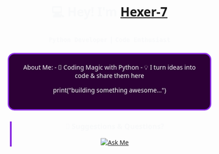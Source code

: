 <div align="center" style="font-family: 'Segoe UI', sans-serif; color: #f8f9fa;">

# 💻 Hey! I'm [Hexer-7](https://github.com/hexer-7) 

### `Python Developer` | `Code Enthusiast`

<div style="border: 3px solid #8A2BE2; border-radius: 15px; padding: 20px; margin: 20px; background: #2d0036;">
    About Me:
- 🔮 Coding Magic with Python
- 💡 I turn ideas into code & share them here


print("building something awesome...")


</div>



<div style="border-left: 4px solid #8A2BE2; padding-left: 20px; margin: 25px;">

### 💬 Suggestions & Questions?

[![Ask Me](https://img.shields.io/badge/Ask_Me-E4405F?style=for-the-badge&logo=instagram&logoColor=white)](https://instagram.com/_1_B_)

</div>

</div>

